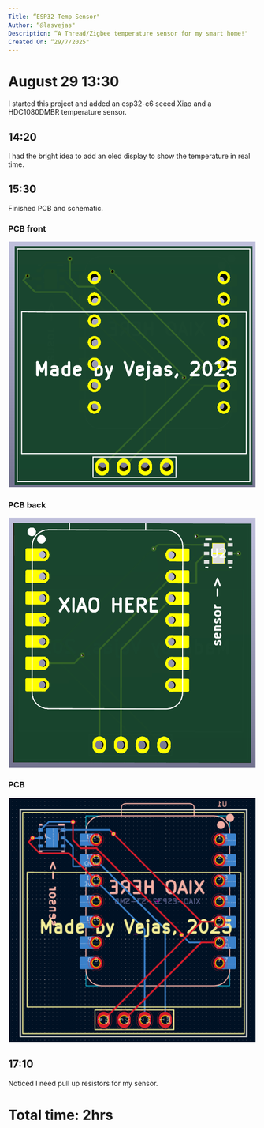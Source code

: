 ```yaml
---
Title: “ESP32-Temp-Sensor"
Author: “@lasvejas"
Description: “A Thread/Zigbee temperature sensor for my smart home!"
Created On: “29/7/2025"
---
```


# August 29 13:30

I started this project and added an esp32-c6 seeed Xiao and a HDC1080DMBR temperature sensor.


## 14:20
I had the bright idea to add an oled display to show the temperature in real time.


## 15:30
Finished PCB and schematic.


### PCB front

<p align="center">
<img src="screenshots/scr-pcb-front.png" alt="PCB front" width="500">
</p>

### PCB back

<p align="center">
<img src="screenshots/scr-pcb-back.png" alt="PCB back" width="500">
</p>

### PCB

<p align="center">
<img src="screenshots/scr-pcb.png" alt="Full PCB" width="500">
</p>



## 17:10 

Noticed I need pull up resistors for my sensor.

# Total time: 2hrs